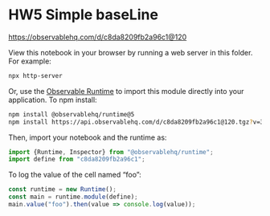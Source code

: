 # HW5 Simple baseLine

https://observablehq.com/d/c8da8209fb2a96c1@120

View this notebook in your browser by running a web server in this folder. For
example:

~~~sh
npx http-server
~~~

Or, use the [Observable Runtime](https://github.com/observablehq/runtime) to
import this module directly into your application. To npm install:

~~~sh
npm install @observablehq/runtime@5
npm install https://api.observablehq.com/d/c8da8209fb2a96c1@120.tgz?v=3
~~~

Then, import your notebook and the runtime as:

~~~js
import {Runtime, Inspector} from "@observablehq/runtime";
import define from "c8da8209fb2a96c1";
~~~

To log the value of the cell named “foo”:

~~~js
const runtime = new Runtime();
const main = runtime.module(define);
main.value("foo").then(value => console.log(value));
~~~
